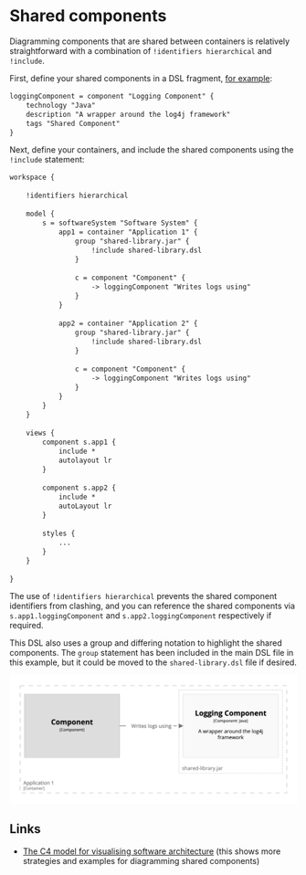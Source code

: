 # Shared components

Diagramming components that are shared between containers is relatively straightforward with a combination of
`!identifiers hierarchical` and `!include`.

First, define your shared components in a DSL fragment, [for example](shared-library.dsl):

```
loggingComponent = component "Logging Component" {
    technology "Java"
    description "A wrapper around the log4j framework"
    tags "Shared Component"
}
```

Next, define your containers, and include the shared components using the `!include` statement: 

```
workspace {

    !identifiers hierarchical

    model {
        s = softwareSystem "Software System" {
            app1 = container "Application 1" {
                group "shared-library.jar" {
                    !include shared-library.dsl
                }

                c = component "Component" {
                    -> loggingComponent "Writes logs using"
                }
            }

            app2 = container "Application 2" {
                group "shared-library.jar" {
                    !include shared-library.dsl
                }

                c = component "Component" {
                    -> loggingComponent "Writes logs using"
                }
            }
        }
    }

    views {
        component s.app1 {
            include *
            autolayout lr
        }

        component s.app2 {
            include *
            autoLayout lr
        }

        styles {
            ...
        }
    }
    
}
```

The use of `!identifiers hierarchical` prevents the shared component identifiers from clashing,
and you can reference the shared components via `s.app1.loggingComponent` and `s.app2.loggingComponent` respectively if required.

This DSL also uses a group and differing notation to highlight the shared components.
The `group` statement has been included in the main DSL file in this example, but it could be moved to the `shared-library.dsl` file if desired.

[![](example-1.png)](http://structurizr.com/dsl?src=https://raw.githubusercontent.com/structurizr/dsl/master/docs/cookbook/shared-components/example-1.dsl)

## Links

- [The C4 model for visualising software architecture](https://leanpub.com/visualising-software-architecture) (this shows more strategies and examples for diagramming shared components)